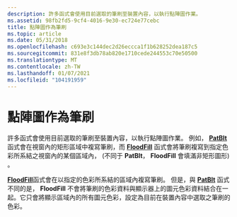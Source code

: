 ```yaml
---
description: 許多函式會使用目前選取的筆刷至裝置內容，以執行點陣圖作業。
ms.assetid: 98fb2fd5-9cf4-4016-9e30-ec724e77cebc
title: 點陣圖作為筆刷
ms.topic: article
ms.date: 05/31/2018
ms.openlocfilehash: c693e3c144dec2d26eccca1f1b628252dea187c5
ms.sourcegitcommit: 831e8f3db78ab820e1710cede244553c70e50500
ms.translationtype: MT
ms.contentlocale: zh-TW
ms.lasthandoff: 01/07/2021
ms.locfileid: "104191959"
---
```

# <a name="bitmaps-as-brushes"></a>點陣圖作為筆刷

許多函式會使用目前選取的筆刷至裝置內容，以執行點陣圖作業。 例如， [**PatBlt**](/windows/desktop/api/Wingdi/nf-wingdi-patblt) 函式會在視窗內的矩形區域中複寫筆刷，而 [**FloodFill**](/windows/desktop/api/Wingdi/nf-wingdi-floodfill) 函式會將筆刷複寫到指定色彩所系結之視窗內的某個區域內， (不同于 **PatBlt**， **FloodFill** 會填滿非矩形圖形) 。

[**FloodFill**](/windows/desktop/api/Wingdi/nf-wingdi-floodfill)函式會在以指定的色彩所系結的區域內複寫筆刷。 但是，與 [**PatBlt**](/windows/desktop/api/Wingdi/nf-wingdi-patblt) 函式不同的是， **FloodFill** 不會將筆刷的色彩資料與顯示器上的圖元色彩資料結合在一起。它只會將顯示區域內的所有圖元色彩，設定為目前在裝置內容中選取之筆刷的色彩。

 

 



